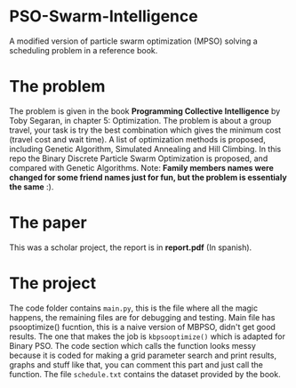 # PSO-Swarm-Intelligence
A modified version of particle swarm optimization (MPSO) solving a scheduling problem in a reference book.

# The problem

The problem is given in the book __Programming Collective Intelligence__ by Toby Segaran, in chapter 5: Optimization. The problem is about a group travel, your task is try the best combination which gives the minimum cost (travel cost and wait time). A list of optimization methods is proposed, including Genetic Algorithm, Simulated Annealing and Hill Climbing. In this repo the Binary Discrete Particle Swarm Optimization is proposed, and compared with Genetic Algorithms. Note: __Family members names were changed for some friend names just for fun, but the problem is essentialy the same__ :).

# The paper

This was a scholar project, the report is in __report.pdf__ (In spanish). 

# The project

The code folder contains `main.py`, this is the file where all the magic happens, the remaining files are for debugging and testing. Main file has psooptimize() fucntion, this is a naive version of MBPSO, didn't get good results. The one that makes the job is `kbpsooptimize()` which is adapted for Binary PSO. The code section which calls the function looks messy because it is coded for making a grid parameter search and print results, graphs and stuff like that,  you can comment this part and just call the function. The file `schedule.txt` contains the dataset provided by the book. 
